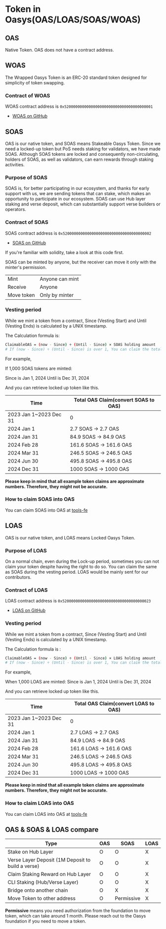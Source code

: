 # Token in Oasys(OAS/LOAS/SOAS/WOAS) 

## OAS

Native Token. OAS does not have a contract address. 

## WOAS

The Wrapped Oasys Token is an ERC-20 standard token designed for simplicity of token swapping.

### Contract of WOAS

WOAS contract address is `0x5200000000000000000000000000000000000001`

- [WOAS on GitHub](https://github.com/oasysgames/oasys-genesis-contract/blob/main/contracts/token/WOAS.sol)

## SOAS
OAS is our native token, and SOAS means Stakeable Oasys Token. Since we need a locked-up token but PoS needs staking for validators, we have made SOAS. Although SOAS tokens are locked and consequently non-circulating, holders of SOAS, as well as validators, can earn rewards through staking activities.

### Purpose of SOAS
SOAS is, for better participating in our ecosystem, and thanks for early support with us, we are sending tokens that can stake, which makes an opportunity to participate in our ecosystem. SOAS can use Hub layer staking and verse deposit, which can substantially support verse builders or operators.

### Contract of SOAS

SOAS contract address is `0x5200000000000000000000000000000000000002`

- [SOAS on GitHub](https://github.com/oasysgames/oasys-genesis-contract/blob/main/contracts/token/SOAS.sol)

If you're familiar with solidity, take a look at this code first.
<!-- TRANSLATION: Is 'the minter can move it only with the minter's permission' really correct? -->
SOAS can be minted by anyone, but the receiver can move it only with the minter's permission.

||  |
|----------------|----------------|
|Mint|Anyone can mint|
|Receive|Anyone|
|Move token|Only by minter|

### Vesting period

While we mint a token from a contract, Since (Vesting Start) and Until (Vesting Ends)  is calculated by a UNIX timestamp. 

The Calculation formula is: 

```bash
ClaimableOAS = (now - Since) ÷ (Until - Since) × SOAS holding amount
# If (now - Since) ÷ (Until - Since) is over 1, You can claim the total SOAS holding amount.
```

For example, 

If 1,000 SOAS tokens are minted:
<!-- TRANSLATION: Since is Jan 1, 2023? Instead of 2024? -->
Since is Jan 1, 2024
Until is Dec 31, 2024

And you can retrieve locked up token like this.

| Time | Total OAS Claim(convert SOAS to OAS) |
|----------------|-------------|
| 2023 Jan 1~2023 Dec 31| 0 | 
| 2024 Jan 1 | 2.7 SOAS → 2.7 OAS| 
| 2024 Jan 31 | 84.9 SOAS → 84.9 OAS| 
| 2024 Feb 28 | 161.6 SOAS → 161.6 OAS| 
| 2024 Mar 31 | 246.5 SOAS → 246.5 OAS|
| 2024 Jun 30 | 495.8 SOAS → 495.8 OAS|  
| 2024 Dec 31 | 1000 SOAS → 1000 OAS|  

**Please keep in mind that all example token claims are approximate numbers. Therefore, they might not be accurate.**

### How to claim SOAS into OAS​
You can claim SOAS into OAS​ at [tools-fe](https://tools-fe.oasys.games/sOAS)

## LOAS

OAS is our native token, and LOAS means Locked Oasys Token.

### Purpose of LOAS

On a normal chain, even during the Lock-up period, sometimes you can not claim your token despite having the right to do so. 
You can claim the same as SOAS during the vesting period. LOAS would be mainly sent for our contributors. 

### Contract of LOAS

LOAS contract address is `0x5200000000000000000000000000000000000023`

- [LOAS on GitHub](https://github.com/oasysgames/oasys-genesis-contract/blob/main/contracts/token/LOAS.sol)

### Vesting period

While we mint a token from a contract, Since (Vesting Start) and Until (Vesting Ends)  is calculated by a UNIX timestamp. 

The Calculation formula is : 

```bash
ClaimableOAS = (now - Since) ÷ (Until - Since) × LOAS holding amount
# If (now - Since) ÷ (Until - Since) is over 1, You can claim the total LOAS holding amount.
```

For example, 
<!-- TRANSLATION: Since is Jan 1, 2023? Instead of 2024? -->

When 1,000 LOAS are minted:
Since is Jan 1, 2024
Until is Dec 31, 2024

And you can retrieve locked up token like this.

| Time | Total OAS Claim(convert LOAS to OAS) |
|----------------|-------------|
| 2023 Jan 1~2023 Dec 31| 0 | 
| 2024 Jan 1 | 2.7 LOAS → 2.7 OAS| 
| 2024 Jan 31 | 84.9 LOAS → 84.9 OAS| 
| 2024 Feb 28 | 161.6 LOAS → 161.6 OAS| 
| 2024 Mar 31 | 246.5 LOAS → 246.5 OAS|
| 2024 Jun 30 | 495.8 LOAS → 495.8 OAS|  
| 2024 Dec 31 | 1000 LOAS → 1000 OAS|  

**Please keep in mind that all example token claims are approximate numbers. Therefore, they might not be accurate.**

### How to claim LOAS into OAS​
You can claim LOAS into OAS​ at [tools-fe](https://tools-fe.oasys.games/lOAS)

## OAS & SOAS & LOAS compare

| Type | OAS | SOAS | LOAS |
|-----------|-----------|-----------|-----------|
| Stake on Hub Layer| O | O | X |
| Verse Layer Deposit (1M Deposit to build a verse) | O | O | X |
| Claim Staking Reward on Hub Layer | O | O | X | 
| CLI Staking (Hub/Verse Layer) | O | O | X |
| Bridge onto another chain | O | X | X |
| Move Token to other address | O | Permissive | X |

**Permissive** means you need authorization from the foundation to move token, which can take around 1 month. 
Please reach out to the Oasys foundation if you need to move a token.
